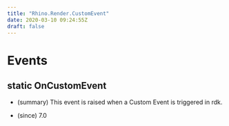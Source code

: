 ```yaml
---
title: "Rhino.Render.CustomEvent"
date: 2020-03-10 09:24:55Z
draft: false
---
```


# Events
## static OnCustomEvent
- (summary) 
     This event is raised when a Custom Event is triggered in rdk.
     
- (since) 7.0
